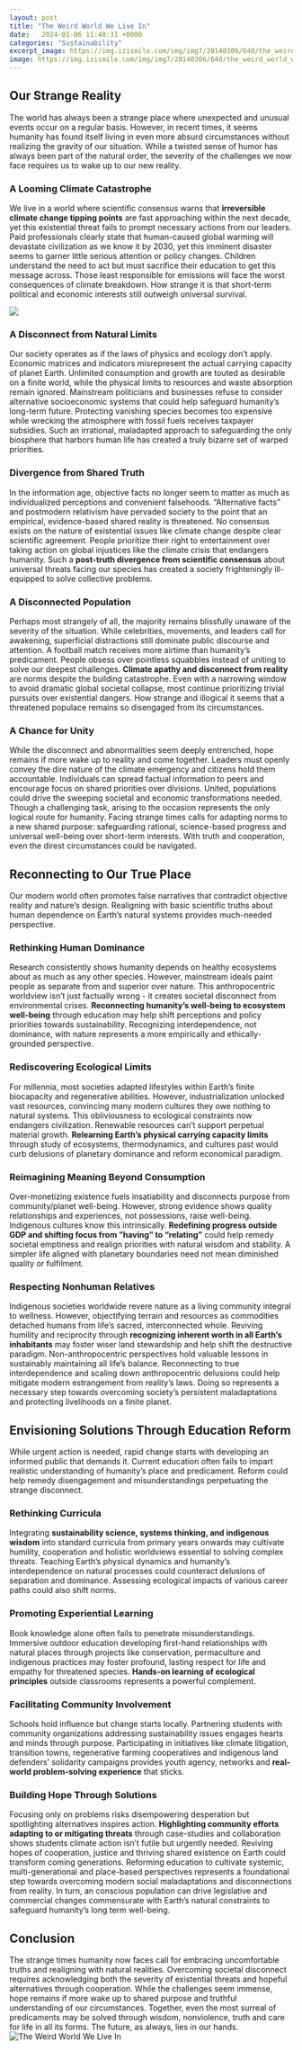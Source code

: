 ```yaml
---
layout: post
title: "The Weird World We Live In"
date:   2024-01-06 11:48:31 +0000
categories: "Sustainability"
excerpt_image: https://img.izismile.com/img/img7/20140306/640/the_weird_world_we_live_in_640_15.jpg
image: https://img.izismile.com/img/img7/20140306/640/the_weird_world_we_live_in_640_15.jpg
---
```


## Our Strange Reality 
The world has always been a strange place where unexpected and unusual events occur on a regular basis. However, in recent times, it seems humanity has found itself living in even more absurd circumstances without realizing the gravity of our situation. While a twisted sense of humor has always been part of the natural order, the severity of the challenges we now face requires us to wake up to our new reality. 
### A Looming Climate Catastrophe 
We live in a world where scientific consensus warns that **irreversible climate change tipping points** are fast approaching within the next decade, yet this existential threat fails to prompt necessary actions from our leaders. Paid professionals clearly state that human-caused global warming will devastate civilization as we know it by 2030, yet this imminent disaster seems to garner little serious attention or policy changes. Children understand the need to act but must sacrifice their education to get this message across. Those least responsible for emissions will face the worst consequences of climate breakdown. How strange it is that short-term political and economic interests still outweigh universal survival. 

![](http://img.izismile.com/img/img7/20140306/640/the_weird_world_we_live_in_640_11.jpg)
### A Disconnect from Natural Limits  
Our society operates as if the laws of physics and ecology don’t apply. Economic matrices and indicators misrepresent the actual carrying capacity of planet Earth. Unlimited consumption and growth are touted as desirable on a finite world, while the physical limits to resources and waste absorption remain ignored. Mainstream politicians and businesses refuse to consider alternative socioeconomic systems that could help safeguard humanity’s long-term future. Protecting vanishing species becomes too expensive while wrecking the atmosphere with fossil fuels receives taxpayer subsidies. Such an irrational, maladapted approach to safeguarding the only biosphere that harbors human life has created a truly bizarre set of warped priorities.
### Divergence from Shared Truth  
In the information age, objective facts no longer seem to matter as much as individualized perceptions and convenient falsehoods. “Alternative facts” and postmodern relativism have pervaded society to the point that an empirical, evidence-based shared reality is threatened. No consensus exists on the nature of existential issues like climate change despite clear scientific agreement. People prioritize their right to entertainment over taking action on global injustices like the climate crisis that endangers humanity. Such a **post-truth divergence from scientific consensus** about universal threats facing our species has created a society frighteningly ill-equipped to solve collective problems. 
### A Disconnected Population  
Perhaps most strangely of all, the majority remains blissfully unaware of the severity of the situation. While celebrities, movements, and leaders call for awakening, superficial distractions still dominate public discourse and attention. A football match receives more airtime than humanity’s predicament. People obsess over pointless squabbles instead of uniting to solve our deepest challenges. **Climate apathy and disconnect from reality** are norms despite the building catastrophe. Even with a narrowing window to avoid dramatic global societal collapse, most continue prioritizing trivial pursuits over existential dangers. How strange and illogical it seems that a threatened populace remains so disengaged from its circumstances.  
### A Chance for Unity
While the disconnect and abnormalities seem deeply entrenched, hope remains if more wake up to reality and come together. Leaders must openly convey the dire nature of the climate emergency and citizens hold them accountable. Individuals can spread factual information to peers and encourage focus on shared priorities over divisions. United, populations could drive the sweeping societal and economic transformations needed. Though a challenging task, arising to the occasion represents the only logical route for humanity. Facing strange times calls for adapting norms to a new shared purpose: safeguarding rational, science-based progress and universal well-being over short-term interests. With truth and cooperation, even the direst circumstances could be navigated.
## Reconnecting to Our True Place
Our modern world often promotes false narratives that contradict objective reality and nature’s design. Realigning with basic scientific truths about human dependence on Earth’s natural systems provides much-needed perspective.
### Rethinking Human Dominance 
Research consistently shows humanity depends on healthy ecosystems about as much as any other species. However, mainstream ideals paint people as separate from and superior over nature. This anthropocentric worldview isn’t just factually wrong - it creates societal disconnect from environmental crises. **Reconnecting humanity’s well-being to ecosystem well-being** through education may help shift perceptions and policy priorities towards sustainability. Recognizing interdependence, not dominance, with nature represents a more empirically and ethically-grounded perspective.
### Rediscovering Ecological Limits
For millennia, most societies adapted lifestyles within Earth’s finite biocapacity and regenerative abilities. However, industrialization unlocked vast resources, convincing many modern cultures they owe nothing to natural systems. This obliviousness to ecological constraints now endangers civilization. Renewable resources can’t support perpetual material growth. **Relearning Earth’s physical carrying capacity limits** through study of ecosystems, thermodynamics, and cultures past would curb delusions of planetary dominance and reform economical paradigm. 
### Reimagining Meaning Beyond Consumption  
Over-monetizing existence fuels insatiability and disconnects purpose from community/planet well-being. However, strong evidence shows quality relationships and experiences, not possessions, raise well-being. Indigenous cultures know this intrinsically. **Redefining progress outside GDP and shifting focus from ”having” to “relating”** could help remedy societal emptiness and realign priorities with natural wisdom and stability. A simpler life aligned with planetary boundaries need not mean diminished quality or fulfilment.
### Respecting Nonhuman Relatives
Indigenous societies worldwide revere nature as a living community integral to wellness. However, objectifying terrain and resources as commodities detached humans from life’s sacred, interconnected whole. Reviving humility and reciprocity through **recognizing inherent worth in all Earth’s inhabitants** may foster wiser land stewardship and help shift the destructive paradigm. Non-anthropocentric perspectives hold valuable lessons in sustainably maintaining all life’s balance.
Reconnecting to true interdependence and scaling down anthropocentric delusions could help mitigate modern estrangement from reality’s laws. Doing so represents a necessary step towards overcoming society’s persistent maladaptations and protecting livelihoods on a finite planet.
## Envisioning Solutions Through Education Reform  
While urgent action is needed, rapid change starts with developing an informed public that demands it. Current education often fails to impart realistic understanding of humanity’s place and predicament. Reform could help remedy disengagement and misunderstandings perpetuating the strange disconnect.  
### Rethinking Curricula  
Integrating **sustainability science, systems thinking, and indigenous wisdom** into standard curricula from primary years onwards may cultivate humility, cooperation and holistic worldviews essential to solving complex threats. Teaching Earth’s physical dynamics and humanity’s interdependence on natural processes could counteract delusions of separation and dominance. Assessing ecological impacts of various career paths could also shift norms.
### Promoting Experiential Learning
Book knowledge alone often fails to penetrate misunderstandings. Immersive outdoor education developing first-hand relationships with natural places through projects like conservation, permaculture and indigenous practices may foster profound, lasting respect for life and empathy for threatened species. **Hands-on learning of ecological principles** outside classrooms represents a powerful complement. 
### Facilitating Community Involvement  
Schools hold influence but change starts locally. Partnering students with community organizations addressing sustainability issues engages hearts and minds through purpose. Participating in initiatives like climate litigation, transition towns, regenerative farming cooperatives and indigenous land defenders’ solidarity campaigns provides youth agency, networks and **real-world problem-solving experience** that sticks. 
### Building Hope Through Solutions  
Focusing only on problems risks disempowering desperation but spotlighting alternatives inspires action. **Highlighting community efforts adapting to or mitigating threats** through case-studies and collaboration shows students climate action isn’t futile but urgently needed. Reviving hopes of cooperation, justice and thriving shared existence on Earth could transform coming generations.
Reforming education to cultivate systemic, multi-generational and place-based perspectives represents a foundational step towards overcoming modern social maladaptations and disconnections from reality. In turn, an conscious population can drive legislative and commercial changes commensurate with Earth’s natural constraints to safeguard humanity’s long term well-being.
## Conclusion
The strange times humanity now faces call for embracing uncomfortable truths and realigning with natural realities. Overcoming societal disconnect requires acknowledging both the severity of existential threats and hopeful alternatives through cooperation. While the challenges seem immense, hope remains if more wake up to shared purpose and truthful understanding of our circumstances. Together, even the most surreal of predicaments may be solved through wisdom, nonviolence, truth and care for life in all its forms. The future, as always, lies in our hands.
 ![The Weird World We Live In](https://img.izismile.com/img/img7/20140306/640/the_weird_world_we_live_in_640_15.jpg)